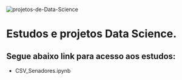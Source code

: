 
![projetos-de-Data-Science](https://user-images.githubusercontent.com/90196377/138764086-a3169bc6-2243-4872-8cde-c07b6e412a27.jpg)


# **Estudos e projetos Data Science.**
## Segue abaixo link para acesso aos estudos:
- CSV_Senadores.ipynb

